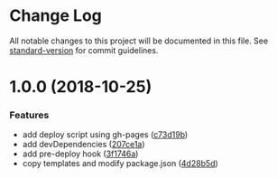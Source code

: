 # Change Log

All notable changes to this project will be documented in this file. See [standard-version](https://github.com/conventional-changelog/standard-version) for commit guidelines.

<a name="1.0.0"></a>

# 1.0.0 (2018-10-25)

### Features

- add deploy script using gh-pages ([c73d19b](https://github.com/ivan-ha/generator-ivan-js/commit/c73d19b))
- add devDependencies ([207ce1a](https://github.com/ivan-ha/generator-ivan-js/commit/207ce1a))
- add pre-deploy hook ([3f1746a](https://github.com/ivan-ha/generator-ivan-js/commit/3f1746a))
- copy templates and modify package.json ([4d28b5d](https://github.com/ivan-ha/generator-ivan-js/commit/4d28b5d))
